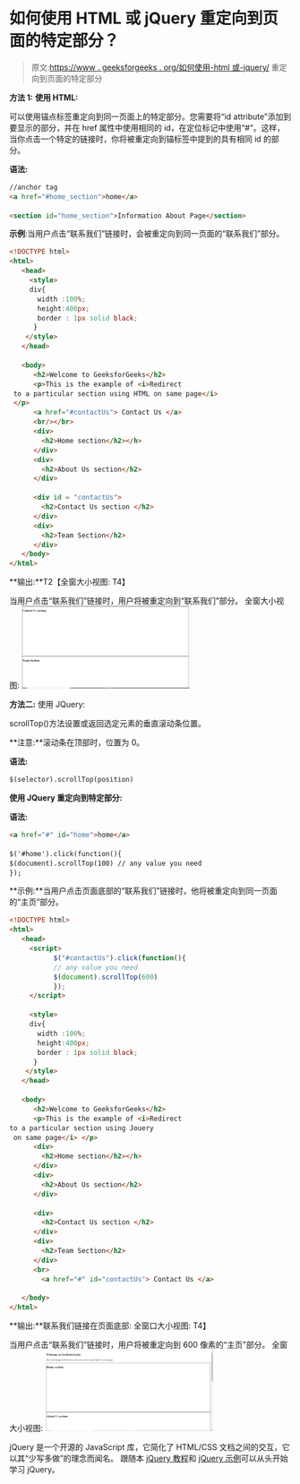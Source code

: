 # 如何使用 HTML 或 jQuery 重定向到页面的特定部分？

> 原文:[https://www . geeksforgeeks . org/如何使用-html 或-jquery/](https://www.geeksforgeeks.org/how-to-redirect-to-a-particular-section-of-a-page-using-html-or-jquery/) 重定向到页面的特定部分

**方法 1:** **使用 HTML:**

可以使用锚点标签重定向到同一页面上的特定部分。您需要将“id attribute”添加到要显示的部分，并在 href 属性中使用相同的 id，在定位标记中使用“#”。这样，当你点击一个特定的链接时，你将被重定向到锚标签中提到的具有相同 id 的部分。

**语法:**

```html
//anchor tag
<a href="#home_section">home</a>

<section id="home_section">Information About Page</section>
```

**示例**:当用户点击“联系我们”链接时，会被重定向到同一页面的“联系我们”部分。

```html
<!DOCTYPE html>
<html>
   <head>
     <style>
     div{
       width :100%;
       height:400px;
       border : 1px solid black;
      }
    </style>
   </head>

   <body>
      <h2>Welcome to GeeksforGeeks</h2>
      <p>This is the example of <i>Redirect
 to a particular section using HTML on same page</i>
 </p>
      <a href="#contactUs"> Contact Us </a>
      <br/></br>
      <div>
        <h2>Home section</h2></h>
      </div>
      <div>
        <h2>About Us section</h2>
      </div>

      <div id = "contactUs">
        <h2>Contact Us section </h2>
      </div>
      <div>
        <h2>Team Section</h2>
      </div>
   </body>
</html>
```

**输出:**T2【全窗大小视图:
T4】

当用户点击“联系我们”链接时，用户将被重定向到“联系我们”部分。
全窗大小视图:
![](img/18f4dad9deb0deb7707e41bbc20d50b0.png)

****方法二:**** 使用 JQuery:

scrollTop()方法设置或返回选定元素的垂直滚动条位置。

**注意:**滚动条在顶部时，位置为 0。

**语法:**

```html
$(selector).scrollTop(position)
```

**使用 JQuery 重定向到特定部分:**

**语法:**

```html
<a href="#" id="home">home</a>

$('#home').click(function(){
$(document).scrollTop(100) // any value you need
});
```

**示例:**当用户点击页面底部的“联系我们”链接时，他将被重定向到同一页面的“主页”部分。

```html
<!DOCTYPE html>
<html>
   <head>
     <script>
           $("#contactUs").click(function(){
           // any value you need
           $(document).scrollTop(600) 
           });
     </script>

     <style>
     div{
       width :100%;
       height:400px;
       border : 1px solid black;
      }
    </style>
   </head>

   <body>
      <h2>Welcome to GeeksforGeeks</h2>
      <p>This is the example of <i>Redirect 
to a particular section using Jouery
 on same page</i> </p>
      <div>
        <h2>Home section</h2></h>
      </div>
      <div>
        <h2>About Us section</h2>
      </div>

      <div>
        <h2>Contact Us section </h2>
      </div>
      <div>
        <h2>Team Section</h2>
      </div>
      <br>
        <a href="#" id="contactUs"> Contact Us </a>

   </body>
</html>
```

**输出:**联系我们链接在页面底部:
全窗口大小视图:
T4】

当用户点击“联系我们”链接时，用户将被重定向到 600 像素的“主页”部分。
全窗大小视图:
![](img/463b0fa23595fb6b98a91264340af1fe.png)

jQuery 是一个开源的 JavaScript 库，它简化了 HTML/CSS 文档之间的交互，它以其“少写多做”的理念而闻名。
跟随本 [jQuery 教程](https://www.geeksforgeeks.org/jquery-tutorials/)和 [jQuery 示例](https://www.geeksforgeeks.org/jquery-examples/)可以从头开始学习 jQuery。